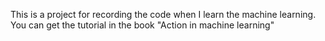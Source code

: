 This is a project for recording the code when I learn the machine learning.
You can get the tutorial in the book "Action in machine learning"
